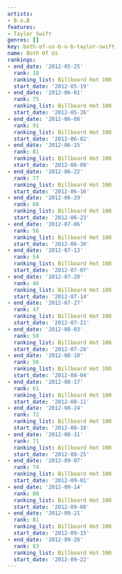 ```yaml
---
artists:
- B.o.B
features:
- Taylor Swift
genres: []
key: both-of-us-b-o-b-taylor-swift
name: Both Of Us
rankings:
- end_date: '2012-05-25'
  rank: 18
  ranking_list: Billboard Hot 100
  start_date: '2012-05-19'
- end_date: '2012-06-01'
  rank: 75
  ranking_list: Billboard Hot 100
  start_date: '2012-05-26'
- end_date: '2012-06-08'
  rank: 91
  ranking_list: Billboard Hot 100
  start_date: '2012-06-02'
- end_date: '2012-06-15'
  rank: 81
  ranking_list: Billboard Hot 100
  start_date: '2012-06-09'
- end_date: '2012-06-22'
  rank: 77
  ranking_list: Billboard Hot 100
  start_date: '2012-06-16'
- end_date: '2012-06-29'
  rank: 68
  ranking_list: Billboard Hot 100
  start_date: '2012-06-23'
- end_date: '2012-07-06'
  rank: 56
  ranking_list: Billboard Hot 100
  start_date: '2012-06-30'
- end_date: '2012-07-13'
  rank: 54
  ranking_list: Billboard Hot 100
  start_date: '2012-07-07'
- end_date: '2012-07-20'
  rank: 46
  ranking_list: Billboard Hot 100
  start_date: '2012-07-14'
- end_date: '2012-07-27'
  rank: 47
  ranking_list: Billboard Hot 100
  start_date: '2012-07-21'
- end_date: '2012-08-03'
  rank: 50
  ranking_list: Billboard Hot 100
  start_date: '2012-07-28'
- end_date: '2012-08-10'
  rank: 56
  ranking_list: Billboard Hot 100
  start_date: '2012-08-04'
- end_date: '2012-08-17'
  rank: 61
  ranking_list: Billboard Hot 100
  start_date: '2012-08-11'
- end_date: '2012-08-24'
  rank: 72
  ranking_list: Billboard Hot 100
  start_date: '2012-08-18'
- end_date: '2012-08-31'
  rank: 71
  ranking_list: Billboard Hot 100
  start_date: '2012-08-25'
- end_date: '2012-09-07'
  rank: 74
  ranking_list: Billboard Hot 100
  start_date: '2012-09-01'
- end_date: '2012-09-14'
  rank: 80
  ranking_list: Billboard Hot 100
  start_date: '2012-09-08'
- end_date: '2012-09-21'
  rank: 81
  ranking_list: Billboard Hot 100
  start_date: '2012-09-15'
- end_date: '2012-09-28'
  rank: 83
  ranking_list: Billboard Hot 100
  start_date: '2012-09-22'
---
```


